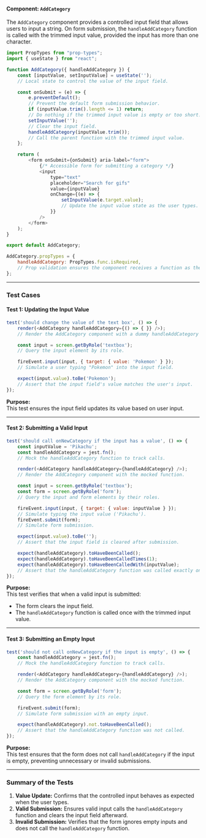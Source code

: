 #### Component: `AddCategory`

The `AddCategory` component provides a controlled input field that allows users to input a string. On form submission, the `handleAddCategory` function is called with the trimmed input value, provided the input has more than one character.

```javascript
import PropTypes from "prop-types";
import { useState } from "react";

function AddCategory({ handleAddCategory }) {
    const [inputValue, setInputValue] = useState('');
    // Local state to control the value of the input field.

    const onSubmit = (e) => {
        e.preventDefault();
        // Prevent the default form submission behavior.
        if (inputValue.trim().length <= 1) return;
        // Do nothing if the trimmed input value is empty or too short.
        setInputValue('');
        // Clear the input field.
        handleAddCategory(inputValue.trim());
        // Call the parent function with the trimmed input value.
    };

    return (
        <form onSubmit={onSubmit} aria-label="form">
            {/* Accessible form for submitting a category */}
            <input
                type="text"
                placeholder="Search for gifs"
                value={inputValue}
                onChange={(e) => {
                    setInputValue(e.target.value);
                    // Update the input value state as the user types.
                }}
            />
        </form>
    );
}

export default AddCategory;

AddCategory.propTypes = {
    handleAddCategory: PropTypes.func.isRequired,
    // Prop validation ensures the component receives a function as the handleAddCategory prop.
};
```

---

### Test Cases

#### Test 1: Updating the Input Value

```javascript
test('should change the value of the text box', () => {
    render(<AddCategory handleAddCategory={() => { }} />);
    // Render the AddCategory component with a dummy handleAddCategory function.

    const input = screen.getByRole('textbox');
    // Query the input element by its role.

    fireEvent.input(input, { target: { value: 'Pokemon' } });
    // Simulate a user typing "Pokemon" into the input field.

    expect(input.value).toBe('Pokemon');
    // Assert that the input field's value matches the user's input.
});
```

**Purpose:**  
This test ensures the input field updates its value based on user input. 

---

#### Test 2: Submitting a Valid Input

```javascript
test('should call onNewCategory if the input has a value', () => {
    const inputValue = 'Pikachu';
    const handleAddCategory = jest.fn();
    // Mock the handleAddCategory function to track calls.

    render(<AddCategory handleAddCategory={handleAddCategory} />);
    // Render the AddCategory component with the mocked function.

    const input = screen.getByRole('textbox');
    const form = screen.getByRole('form');
    // Query the input and form elements by their roles.

    fireEvent.input(input, { target: { value: inputValue } });
    // Simulate typing the input value ('Pikachu').
    fireEvent.submit(form);
    // Simulate form submission.

    expect(input.value).toBe('');
    // Assert that the input field is cleared after submission.

    expect(handleAddCategory).toHaveBeenCalled();
    expect(handleAddCategory).toHaveBeenCalledTimes(1);
    expect(handleAddCategory).toHaveBeenCalledWith(inputValue);
    // Assert that the handleAddCategory function was called exactly once with the correct argument.
});
```

**Purpose:**  
This test verifies that when a valid input is submitted:
- The form clears the input field.
- The `handleAddCategory` function is called once with the trimmed input value.

---

#### Test 3: Submitting an Empty Input

```javascript
test('should not call onNewCategory if the input is empty', () => {
    const handleAddCategory = jest.fn();
    // Mock the handleAddCategory function to track calls.

    render(<AddCategory handleAddCategory={handleAddCategory} />);
    // Render the AddCategory component with the mocked function.

    const form = screen.getByRole('form');
    // Query the form element by its role.

    fireEvent.submit(form);
    // Simulate form submission with an empty input.

    expect(handleAddCategory).not.toHaveBeenCalled();
    // Assert that the handleAddCategory function was not called.
});
```

**Purpose:**  
This test ensures that the form does not call `handleAddCategory` if the input is empty, preventing unnecessary or invalid submissions.

---

### Summary of the Tests

1. **Value Update:** Confirms that the controlled input behaves as expected when the user types.
2. **Valid Submission:** Ensures valid input calls the `handleAddCategory` function and clears the input field afterward.
3. **Invalid Submission:** Verifies that the form ignores empty inputs and does not call the `handleAddCategory` function.